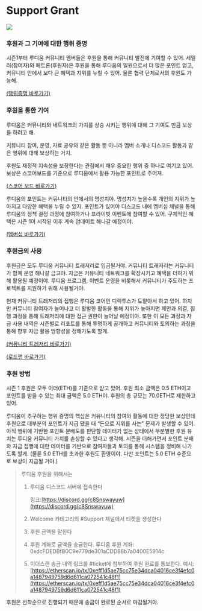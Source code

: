 # Support Grant

![](.gitbook/assets/잼B.png)

### 후원과 그 기여에 대한 행위 증명

시즌1부터 루디움 커뮤니티 멤버들은 후원을 통해 커뮤니티 발전에 기여할 수 있어. 세일러(참여자)와 페트론(후원자)은 후원을 통해 루디움의 일원으로서 더 많은 포인트 얻고, 커뮤니티 안에서 보다 큰 혜택과 지위를 누릴 수 있어. 물론 협력 단체로서의 후원도 가능해.

[(행위증명 바로가기)](proof-of-conduct.md)

### 후원을 통한 기여

루디움은 커뮤니티와 네트워크의 가치를 상승 시키는 행위에 대해 그 기여도 만큼 보상을 하려고 해.

커뮤니티 참여, 운영, 자료 공유와 같은 활동 뿐 아니라 멤버 소개나 디스코드 활동과 같은 행위에 대해 보상하는 거지.

후원도 재정적 지속성을 보장한다는 관점에서 매우 중요한 행위 중 하나로 여기고 있어. 보상은 스코어보드를 기준으로 루디움에서 활용 가능한 포인트로 주어져.

[(스코어 보드 바로가기)](https://www.notion.so/Scoreboard-593aed59874b416f9ca828b52544cc80)

루디움의 포인트는 커뮤니티의 안에서의 명성치야. 명성치가 높을수록 개인의 지위가 높아지고 다양한 혜택을 누릴 수 있지. 포인트가 있어야 디스코드 내에 멤버십 채널을 통해 루디움의 정책 결정 과정에 참여하거나 프라이빗 이벤트에 참여할 수 있어. 구체적인 혜택은 시즌 1이 시작된 이후 계속 업데이트 해나갈 예정이야.

[(멤버십 바로가기)](https://www.notion.so/Membership-e376433a406f4a23b7fc6aba2d84456b)

### 후원금의 사용

후원금은 모두 루디움 커뮤니티 트래저리로 입금될거야. 커뮤니티 트래저리는 커뮤니티가 함께 운영 해나갈 금고야. 자금은 커뮤니티 네트워크를 확장시키고 혜택을 더하기 위해 활용될 예정이야. 루디움 프로그램, 이벤트 운영을 비롯해서 커뮤니티가 주도하는 프로젝트를 지원하기 위해 사용될거야.

현재 커뮤니티 트래저리의 집행은 루디움 코어인 디렉투스가 도맡아서 하고 있어. 하지만 커뮤니티 참여자가 늘어나고 더 활발한 활동을 통해 지위가 높아지면 제안과 의결, 집행 과정을 통해 트래저리에 대한 접근 권한이 늘어날 예정이야. 또한 이 모든 과정과 자금 사용 내역은 시즌별로 리포트를 통해 투명하게 공개하고 커뮤니티와 토의하는 과정을 통해 향후 자금 활용 방향성을 정해가도록 할게.

[(커뮤니티 트레저리 바로가기)](https://www.notion.so/Community-Treasury-a6352fe663ee4b20a158a66ec9bc1ddb)

[(로드맵 바로가기)](https://www.notion.so/Road-Map-122abfc646d6491a862fdacdaff7309a)

### 후원 방법

시즌 1 후원은 모두 이더(ETH)를 기준으로 받고 있어. 후원 최소 금액은 0.5 ETH이고 포인트를 받을 수 있는 최대 금액은 5.0 ETH야. 후원의 총 규모는 70.0ETH로 제한하고 있어.

루디움이 추구하는 행위 증명의 핵심은 커뮤니티의 참여와 활동에 대한 정당한 보상인데 후원으로 대부분의 포인트가 지급 됐을 때 “돈으로 지위를 사는" 문제가 발생할 수 있어. 아직 행위에 기반한 포인트 분배도를 판단할 데이터가 없는 상태에서 무분별한 후원 유치는 루디움 커뮤니티 가치를 손상할 수 있다고 생각해. 시즌을 더해가면서 포인트 분배와 자금 집행에 대한 데이터를 기반으로 참여자들과 토의를 통해 시스템을 정비해 나가도록 할게. (물론 5.0 ETH를 초과한 후원도 환영이야. 다만 포인트는 5.0 ETH 수준으로 보상이 지급될 거야.)

> 루디움 후원을 위해서는
>
> 1.  루디움 디스코드 서버에 접속한다
>
>     링크:[https://discord.gg/c8Snswayuw](https://discord.gg/c8Snswayuw)
> 2. Welcome 카테고리의 #Support 채널에서 티켓을 생성한다
> 3. 후원 금액을 말한다
> 4. 후원 계좌로 금액을 송금한다. 루디움 후원 계좌: 0xdcFDEDBfB0C9e779de301aCDD88b7a0400E5914c
> 5. 이더스캔 송금 내역 링크를 #ticket에 첨부하여 후원 완료를 통보한다. 예시:[https://etherscan.io/tx/0xeff1d5ae75cc75e34dca04016ce3f4efc0a1487949759d6d611ca072541c48f1](https://etherscan.io/tx/0xeff1d5ae75cc75e34dca04016ce3f4efc0a1487949759d6d611ca072541c48f1)

후원은 선착순으로 진행되기 때문에 송금이 완료된 순서로 마감될거야.
